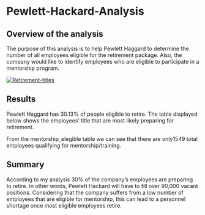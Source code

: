 # Pewlett-Hackard-Analysis

## Overview of the analysis
The purpose of this analysis is to help Pewlett Haggard to determine the number of all employees eligible for the retirement package. Also, the company would like to identify employees who are eligible to participate in a mentorship program.

<a href="https://imgbb.com/"><img src="https://i.ibb.co/N2v1g7L/Retirement-titles.png" alt="Retirement-titles" border="0" /></a> 

## Results
Pewlett Haggard has 30.13% of people eligible to retire. The table displayed below shows the employees’ title that are most likely preparing for retirement.
 
From the mentorship_elegible table we can see that there are only1549 total employees qualifying for mentorship/training.
 
## Summary
According to my analysis 30%  of the company’s employees are preparing to retire.  In other words, Pewlett Hackard will have to fill over 90,000 vacant positions. Considering that the company suffers from a low number of employees that are eligible for mentorship, this can lead to a personnel shortage once most eligible employees retire.
